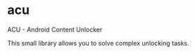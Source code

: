 # acu


ACU - Android Content Unlocker

This small library allows you to solve complex unlocking tasks.
